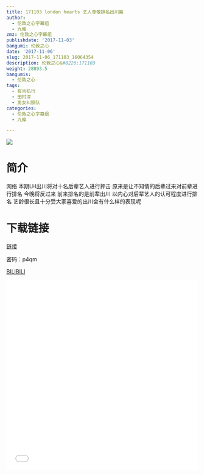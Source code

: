 ```yaml
---
title: 171103 london hearts 艺人尊敬排名出川篇
author:
  - 伦敦之心字幕组
  - 九條
zmz: 伦敦之心字幕组
publishdate: '2017-11-03'
bangumi: 伦敦之心
date: '2017-11-06'
slug: 2017-11-06_171103_16064354
description: 伦敦之心&#8226;171103
weight: 28893.5
bangumis:
  - 伦敦之心
tags:
  - 有吉弘行
  - 田村淳
  - 男女纠察队
categories:
  - 伦敦之心字幕组
  - 九條

---
```

![](https://i.imgur.com/bHEB5gM.png)
# 简介  
网络
本期LH出川将对十名后辈艺人进行抨击 原来是让不知情的后辈过来对前辈进行排名 今晚将反过来 前来排名的是前辈出川 以内心对后辈艺人的认可程度进行排名 艺龄很长且十分受大家喜爱的出川会有什么样的表现呢

# 下载链接
<a href="http://pan.baidu.com/s/1geIBNXp" target="_blank">链接</a>

密码：p4qm


  [BILIBILI](https://www.bilibili.com/video/av16064354/)

  <iframe src="//www.bilibili.com/html/html5player.html?cid=26208130&aid=16064354" width="100%" height="500" frameborder="0" allowfullscreen="allowfullscreen"></iframe>
